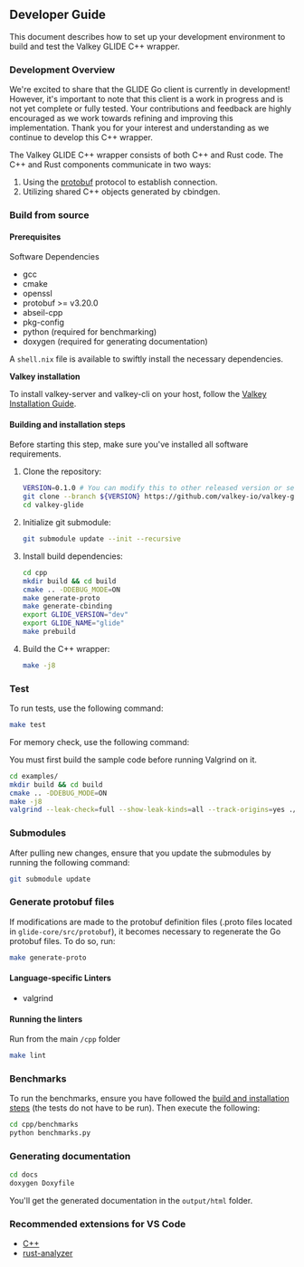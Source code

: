 ## Developer Guide

This document describes how to set up your development environment to build and test the Valkey GLIDE C++ wrapper.

### Development Overview

We're excited to share that the GLIDE Go client is currently in development! However, it's important to note that this client is a work in progress and is not yet complete or fully tested.
Your contributions and feedback are highly encouraged as we work towards refining and improving this implementation.
Thank you for your interest and understanding as we continue to develop this C++ wrapper.

The Valkey GLIDE C++ wrapper consists of both C++ and Rust code. The C++ and Rust components communicate in two ways:
1. Using the [protobuf](https://github.com/protocolbuffers/protobuf) protocol to establish connection.
2. Utilizing shared C++ objects generated by cbindgen.

### Build from source

#### Prerequisites

Software Dependencies

-    gcc
-    cmake
-    openssl
-    protobuf >= v3.20.0
-    abseil-cpp
-    pkg-config
-    python (required for benchmarking)
-    doxygen (required for generating documentation)

A `shell.nix` file is available to swiftly install the necessary dependencies.

**Valkey installation**

To install valkey-server and valkey-cli on your host, follow the [Valkey Installation Guide](https://github.com/valkey-io/valkey).

#### Building and installation steps

Before starting this step, make sure you've installed all software requirements.

1. Clone the repository:
    ```bash
    VERSION=0.1.0 # You can modify this to other released version or set it to "main" to get the unstable branch
    git clone --branch ${VERSION} https://github.com/valkey-io/valkey-glide.git
    cd valkey-glide
    ```
2. Initialize git submodule:
    ```bash
    git submodule update --init --recursive
    ```
3. Install build dependencies:
    ```bash
    cd cpp
    mkdir build && cd build
    cmake .. -DDEBUG_MODE=ON
    make generate-proto
    make generate-cbinding
    export GLIDE_VERSION="dev"
    export GLIDE_NAME="glide"
    make prebuild
    ```
5. Build the C++ wrapper:
    ```bash
    make -j8
    ```

### Test

To run tests, use the following command:

```bash
make test
```

For memory check, use the following command:

You must first build the sample code before running Valgrind on it.
```bash
cd examples/
mkdir build && cd build
cmake .. -DDEBUG_MODE=ON
make -j8
valgrind --leak-check=full --show-leak-kinds=all --track-origins=yes ./glide-cpp-sample
```

### Submodules

After pulling new changes, ensure that you update the submodules by running the following command:

```bash
git submodule update
```

### Generate protobuf files

If modifications are made to the protobuf definition files (.proto files located in `glide-core/src/protobuf`), it becomes necessary to regenerate the Go protobuf files. To do so, run:

```bash
make generate-proto
```

#### Language-specific Linters

-   valgrind

#### Running the linters

Run from the main `/cpp` folder

```bash
make lint
```

### Benchmarks

To run the benchmarks, ensure you have followed the [build and installation steps](#building-and-installation-steps) (the tests do not have to be run). Then execute the following:

```bash
cd cpp/benchmarks
python benchmarks.py
```

### Generating documentation

```bash
cd docs
doxygen Doxyfile
```

You'll get the generated documentation in the `output/html` folder.

### Recommended extensions for VS Code

-   [C++](https://marketplace.visualstudio.com/items?itemName=ms-vscode.cpptools)
-   [rust-analyzer](https://marketplace.visualstudio.com/items?itemName=rust-lang.rust-analyzer)
